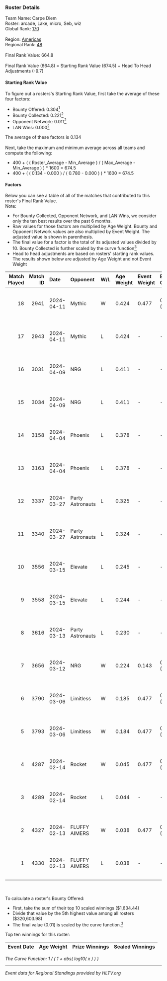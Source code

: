 ### Roster Details<br />
Team Name: Carpe Diem<br />
Roster: arcade, Lake, micro, Seb, wiz<br />
Global Rank: [170](../standings_global.md)<br />
<br />
Region: [Americas]( ../standings_americas.md)<br />
Regional Rank: [48]( ../standings_americas.md)<br />
<br />
Final Rank Value:  664.8<br />
<br />
Final Rank Value (664.8) = Starting Rank Value (674.5) + Head To Head Adjustments (-9.7)<br />

#### Starting Rank Value<br />
To figure out a rosters's Starting Rank Value, first take the average of these four factors:<br />
- Bounty Offered: 0.304[<sup>1</sup>](#table2)
- Bounty Collected: 0.221[<sup>2</sup>](#table1)
- Opponent Network: 0.011[<sup>2</sup>](#table1)
- LAN Wins: 0.000[<sup>2</sup>](#table1)

The average of these factors is 0.134<br />
<br />
Next, take the maximum and minimum average across all teams and compute the following:<br />
- 400 + ( ( Roster_Average - Min_Average ) / ( Max_Average - Min_Average ) ) * 1600 = 674.5
- 400 + ( ( 0.134 - 0.000 ) / ( 0.780 - 0.000 ) ) * 1600 = 674.5


#### Factors<br />
Below you can see a table of all of the matches that contributed to this roster's Final Rank Value.<br />
Note:<br />

- For Bounty Collected, Opponent Network, and LAN Wins, we consider only the ten best results over the past 6 months.
- Raw values for those factors are multiplied by Age Weight. Bounty and Opponent Network values are also multiplied by Event Weight. The adjusted value is shown in parenthesis.
- The final value for a factor is the total of its adjusted values divided by 10. Bounty Collected is further scaled by the curve function[<sup>3</sup>](#curveFunction)
- Head to head adjustments are based on rosters' starting rank values. The results shown below are adjusted by Age Weight and not Event Weight
<span id="table1"></span><br />


| Match Played | Match ID | Date       | Opponent         | W/L | Age Weight | Event Weight | Bounty Collected | Opponent Network | LAN Wins  | H2H Adj. | Roster                        |
| -: | -: | :- | :- | :- | :- | :- | :- | :- | :- | -: | :- |
|           18 |     2941 | 2024-04-11 | Mythic           | W   | 0.424      | 0.477        | 0.010 (0.002)    | 0.291 (0.059)    | 0 (0.000) |     8.84 | arcade, Lake, micro, Seb, wiz |
|           17 |     2943 | 2024-04-11 | Mythic           | L   | 0.424      | -            | -                | -                | -         |    -4.59 | arcade, Lake, micro, Seb, wiz |
|           16 |     3031 | 2024-04-09 | NRG              | L   | 0.411      | -            | -                | -                | -         |    -3.26 | arcade, Lake, micro, Seb, wiz |
|           15 |     3034 | 2024-04-09 | NRG              | L   | 0.411      | -            | -                | -                | -         |    -3.35 | arcade, Lake, micro, Seb, wiz |
|           14 |     3158 | 2024-04-04 | Phoenix          | L   | 0.378      | -            | -                | -                | -         |    -4.83 | arcade, Lake, micro, Seb, wiz |
|           13 |     3163 | 2024-04-04 | Phoenix          | L   | 0.378      | -            | -                | -                | -         |    -4.98 | arcade, Lake, micro, Seb, wiz |
|           12 |     3337 | 2024-03-27 | Party Astronauts | L   | 0.325      | -            | -                | -                | -         |    -1.99 | arcade, Lake, micro, Seb, wiz |
|           11 |     3340 | 2024-03-27 | Party Astronauts | L   | 0.324      | -            | -                | -                | -         |    -2.02 | arcade, Lake, micro, Seb, wiz |
|           10 |     3556 | 2024-03-15 | Elevate          | L   | 0.245      | -            | -                | -                | -         |    -1.13 | arcade, Lake, micro, Seb, wiz |
|            9 |     3558 | 2024-03-15 | Elevate          | L   | 0.244      | -            | -                | -                | -         |    -1.14 | arcade, Lake, micro, Seb, wiz |
|            8 |     3616 | 2024-03-13 | Party Astronauts | L   | 0.230      | -            | -                | -                | -         |    -1.47 | arcade, Lake, micro, Seb, wiz |
|            7 |     3656 | 2024-03-12 | NRG              | W   | 0.224      | 0.143        | 0.020 (0.001)    | 0.513 (0.016)    | 0 (0.000) |     5.11 | arcade, Lake, micro, Seb, wiz |
|            6 |     3790 | 2024-03-06 | Limitless        | W   | 0.185      | 0.477        | 0.001 (0.000)    | 0.163 (0.014)    | 0 (0.000) |     2.72 | arcade, Lake, micro, Seb, wiz |
|            5 |     3793 | 2024-03-06 | Limitless        | W   | 0.184      | 0.477        | 0.001 (0.000)    | 0.163 (0.014)    | 0 (0.000) |     2.77 | arcade, Lake, micro, Seb, wiz |
|            4 |     4287 | 2024-02-14 | Rocket           | W   | 0.045      | 0.477        | 0.000 (0.000)    | 0.006 (0.000)    | 0 (0.000) |     0.37 | arcade, Lake, micro, Seb, wiz |
|            3 |     4289 | 2024-02-14 | Rocket           | L   | 0.044      | -            | -                | -                | -         |    -1.04 | arcade, Lake, micro, Seb, wiz |
|            2 |     4327 | 2024-02-13 | FLUFFY AIMERS    | W   | 0.038      | 0.477        | 0.010 (0.000)    | 0.097 (0.002)    | 0 (0.000) |     0.74 | arcade, Lake, micro, Seb, wiz |
|            1 |     4330 | 2024-02-13 | FLUFFY AIMERS    | L   | 0.038      | -            | -                | -                | -         |    -0.46 | arcade, Lake, micro, Seb, wiz |

<br />
<span id="table2"></span><br />
To calculate a roster's Bounty Offered:<br />

- First, take the sum of their top 10 scaled winnings ($1,634.44)
- Divide that value by the 5th highest value among all rosters ($320,603.98)
- The final value (0.01) is scaled by the curve function.[<sup>3</sup>](#curveFunction)

Top ten winnings for this roster:<br />

| Event Date | Age Weight | Prize Winnings | Scaled Winnings |
| :- | -: | :- | :- |


<span id="curveFunction"></span>_The Curve Function: 1 / ( 1 + abs( log10( x ) ) )_<br />

---
_Event data for Regional Standings provided by HLTV.org_<br />
